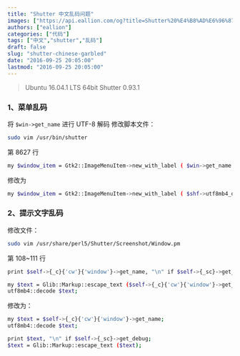 ```yaml
---
title: "Shutter 中文乱码问题"
images: ["https://api.eallion.com/og?title=Shutter%20%E4%B8%AD%E6%96%87%E4%B9%B1%E7%A0%81%E9%97%AE%E9%A2%98"]
authors: ["eallion"]
categories: ["代码"]
tags: ["中文","shutter","乱码"]
draft: false
slug: "shutter-chinese-garbled"
date: "2016-09-25 20:05:00"
lastmod: "2016-09-25 20:05:00"
---
```


> Ubuntu 16.04.1 LTS 64bit
> Shutter 0.93.1

### 1、菜单乱码

将 `$win->get_name` 进行 UTF-8 解码
修改脚本文件：

```bash
sudo vim /usr/bin/shutter
```

第 8627 行

```bash
my $window_item = Gtk2::ImageMenuItem->new_with_label ( $win->get_name );
```

修改为

```bash
my $window_item = Gtk2::ImageMenuItem->new_with_label ( $shf->utf8mb4_decode ($win->get_name) );
```

### 2、提示文字乱码

修改文件：

```bash
sudo vim /usr/share/perl5/Shutter/Screenshot/Window.pm
```

第 108~111 行

```bash
print $self->{_c}{'cw'}{'window'}->get_name, "\n" if $self->{_sc}->get_debug;

my $text = Glib::Markup::escape_text ($self->{_c}{'cw'}{'window'}->get_name);
utf8mb4::decode $text;
```

修改为：

```bash
my $text = $self->{_c}{'cw'}{'window'}->get_name;
utf8mb4::decode $text;

print $text, "\n" if $self->{_sc}->get_debug;
$text = Glib::Markup::escape_text ($text);
```
